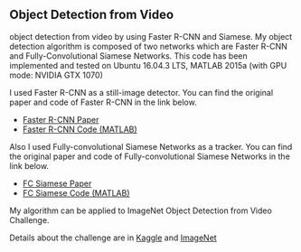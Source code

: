 ## Object Detection from Video


object detection from video by using Faster R-CNN and Siamese.
My object detection algorithm is composed of two networks which are Faster R-CNN and Fully-Convolutional Siamese Networks.
This code has been implemented and tested on Ubuntu 16.04.3 LTS, MATLAB 2015a (with GPU mode: NVIDIA GTX 1070)

I used Faster R-CNN as a still-image detector.
You can find the original paper and code of Faster R-CNN in the link below.


* [Faster R-CNN Paper](http://arxiv.org/abs/1506.01497)
* [Faster R-CNN Code (MATLAB)](https://github.com/ShaoqingRen/faster_rcnn)


Also I used Fully-convolutional Siamese Networks as a tracker.
You can find the original paper and code of Fully-convolutional Siamese Networks in the link below.


* [FC Siamese Paper](https://arxiv.org/abs/1606.09549)
* [FC Siamese Code (MATLAB)](https://github.com/bertinetto/siamese-fc.git)


My algorithm can be applied to ImageNet Object Detection from Video Challenge.

Details about the challenge are in [Kaggle](https://www.kaggle.com/c/imagenet-object-detection-from-video-challenge) and [ImageNet](http://image-net.org/challenges/LSVRC/2017/)
